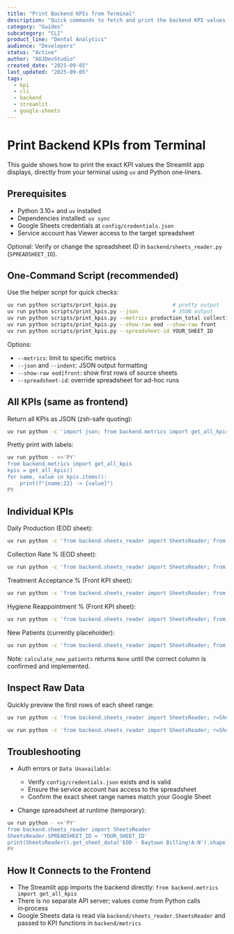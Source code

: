```yaml
---
title: "Print Backend KPIs from Terminal"
description: "Quick commands to fetch and print the backend KPI values that the Streamlit app displays."
category: "Guides"
subcategory: "CLI"
product_line: "Dental Analytics"
audience: "Developers"
status: "Active"
author: "AOJDevStudio"
created_date: "2025-09-05"
last_updated: "2025-09-05"
tags:
  - kpi
  - cli
  - backend
  - streamlit
  - google-sheets
---
```


# Print Backend KPIs from Terminal

This guide shows how to print the exact KPI values the Streamlit app displays, directly from your terminal using `uv` and Python one‑liners.

## Prerequisites

- Python 3.10+ and `uv` installed
- Dependencies installed: `uv sync`
- Google Sheets credentials at `config/credentials.json`
- Service account has Viewer access to the target spreadsheet

Optional: Verify or change the spreadsheet ID in `backend/sheets_reader.py` (`SPREADSHEET_ID`).

## One-Command Script (recommended)

Use the helper script for quick checks:

```bash
uv run python scripts/print_kpis.py                  # pretty output
uv run python scripts/print_kpis.py --json           # JSON output
uv run python scripts/print_kpis.py --metrics production_total collection_rate
uv run python scripts/print_kpis.py --show-raw eod --show-raw front
uv run python scripts/print_kpis.py --spreadsheet-id YOUR_SHEET_ID
```

Options:
- `--metrics`: limit to specific metrics
- `--json` and `--indent`: JSON output formatting
- `--show-raw eod|front`: show first rows of source sheets
- `--spreadsheet-id`: override spreadsheet for ad-hoc runs

## All KPIs (same as frontend)

Return all KPIs as JSON (zsh-safe quoting):

```bash
uv run python -c 'import json; from backend.metrics import get_all_kpis; print(json.dumps(get_all_kpis(), indent=2))'
```

Pretty print with labels:

```bash
uv run python - <<'PY'
from backend.metrics import get_all_kpis
kpis = get_all_kpis()
for name, value in kpis.items():
    print(f"{name:22} -> {value}")
PY
```

## Individual KPIs

Daily Production (EOD sheet):

```bash
uv run python -c 'from backend.sheets_reader import SheetsReader; from backend.metrics import calculate_production_total as f; r=SheetsReader(); df=r.get_sheet_data("EOD - Baytown Billing!A:N"); print(f(df))'
```

Collection Rate % (EOD sheet):

```bash
uv run python -c 'from backend.sheets_reader import SheetsReader; from backend.metrics import calculate_collection_rate as f; r=SheetsReader(); df=r.get_sheet_data("EOD - Baytown Billing!A:N"); print(f(df))'
```

Treatment Acceptance % (Front KPI sheet):

```bash
uv run python -c 'from backend.sheets_reader import SheetsReader; from backend.metrics import calculate_treatment_acceptance as f; r=SheetsReader(); df=r.get_sheet_data("Baytown Front KPIs Form responses!A:N"); print(f(df))'
```

Hygiene Reappointment % (Front KPI sheet):

```bash
uv run python -c 'from backend.sheets_reader import SheetsReader; from backend.metrics import calculate_hygiene_reappointment as f; r=SheetsReader(); df=r.get_sheet_data("Baytown Front KPIs Form responses!A:N"); print(f(df))'
```

New Patients (currently placeholder):

```bash
uv run python -c 'from backend.sheets_reader import SheetsReader; from backend.metrics import calculate_new_patients as f; r=SheetsReader(); df=r.get_sheet_data("EOD - Baytown Billing!A:N"); print(f(df))' 
```

Note: `calculate_new_patients` returns `None` until the correct column is confirmed and implemented.

## Inspect Raw Data

Quickly preview the first rows of each sheet range:

```bash
uv run python -c 'from backend.sheets_reader import SheetsReader; r=SheetsReader(); print(r.get_sheet_data("EOD - Baytown Billing!A:N").head())'
```

```bash
uv run python -c 'from backend.sheets_reader import SheetsReader; r=SheetsReader(); print(r.get_sheet_data("Baytown Front KPIs Form responses!A:N").head())'
```

## Troubleshooting

- Auth errors or `Data Unavailable`:
  - Verify `config/credentials.json` exists and is valid
  - Ensure the service account has access to the spreadsheet
  - Confirm the exact sheet range names match your Google Sheet

- Change spreadsheet at runtime (temporary):

```bash
uv run python - <<'PY'
from backend.sheets_reader import SheetsReader
SheetsReader.SPREADSHEET_ID = 'YOUR_SHEET_ID'
print(SheetsReader().get_sheet_data('EOD - Baytown Billing!A:N').shape)
PY
```

## How It Connects to the Frontend

- The Streamlit app imports the backend directly: `from backend.metrics import get_all_kpis`
- There is no separate API server; values come from Python calls in‑process
- Google Sheets data is read via `backend/sheets_reader.SheetsReader` and passed to KPI functions in `backend/metrics`
